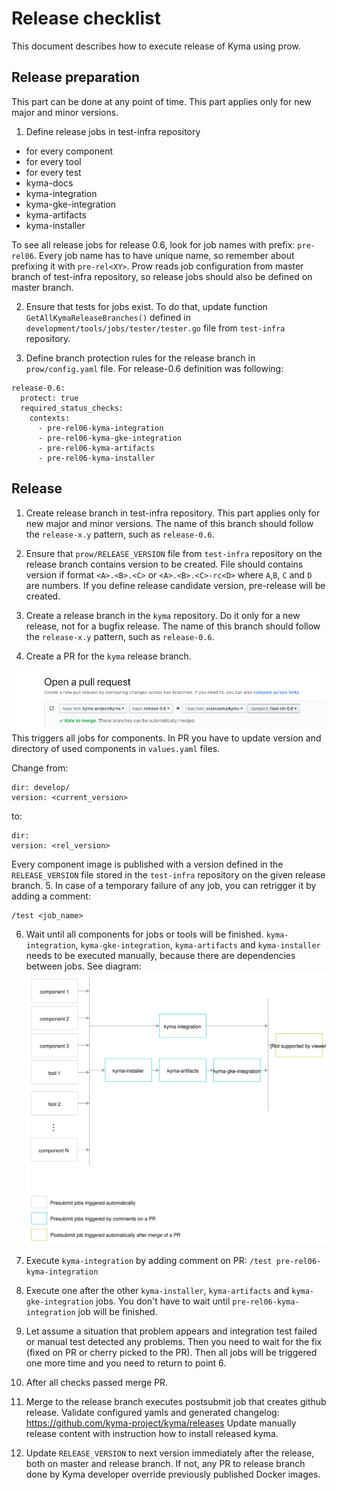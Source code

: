 # Release checklist

This document describes how to execute release of Kyma using prow.

## Release preparation

This part can be done at any point of time. 
This part applies only for new major and minor versions.

1. Define release jobs in test-infra repository
 - for every component
 - for every tool
 - for every test
 - kyma-docs
 - kyma-integration
 - kyma-gke-integration
 - kyma-artifacts
 - kyma-installer

To see all release jobs for release 0.6, look for job names with prefix: `pre-rel06`.
Every job name has to have unique name, so remember about prefixing it with `pre-rel<XY>`.
Prow reads job configuration from master branch of test-infra repository, so release jobs should also be defined on master branch.

2. Ensure that tests for jobs exist. 
To do that, update function `GetAllKymaReleaseBranches()`
  defined in `development/tools/jobs/tester/tester.go` file from
`test-infra` repository.

3. Define branch protection rules for the release branch in `prow/config.yaml` file.
For release-0.6 definition was following:
```
release-0.6:
  protect: true
  required_status_checks:
    contexts:
      - pre-rel06-kyma-integration
      - pre-rel06-kyma-gke-integration
      - pre-rel06-kyma-artifacts
      - pre-rel06-kyma-installer
```


## Release

1. Create release branch in test-infra repository.
This part applies only for new major and minor versions.
The name of this branch should follow the `release-x.y` pattern, such as `release-0.6`.

2. Ensure that `prow/RELEASE_VERSION` file from `test-infra` repository on the release branch contains version to be created.
File should contains version if format `<A>.<B>.<C>` or `<A>.<B>.<C>-rc<D>` where `A`,`B`, `C` and `D` are numbers.
If you define release candidate version, pre-release will be created.

3. Create a release branch in the `kyma` repository. Do it only for a new release, not for a bugfix release.
The name of this branch should follow the `release-x.y` pattern, such as `release-0.6`.

4. Create a PR for the `kyma` release branch.

![](./assets/release-PR.png)
This triggers all jobs for components.
In PR you have to update version and directory of used components in `values.yaml` files.

Change from:

```
dir: develop/
version: <current_version>
```
to:
```
dir:
version: <rel_version>
```    
    
Every component image is published with a version defined in the `RELEASE_VERSION` file stored in the `test-infra` repository on the given release branch. 
5. In case of a temporary failure of any job, you can retrigger it by adding a comment:
```
/test <job_name>
```

6. Wait until all components for jobs or tools will be finished. 
`kyma-integration`, `kyma-gke-integration`, `kyma-artifacts` and `kyma-installer` needs to be executed manually, because there
are dependencies between jobs. See diagram: 
![](./assets/kyma-rel-jobs.svg)

7.  Execute `kyma-integration` by adding comment on PR:
`/test pre-rel06-kyma-integration`

8. Execute one after the other `kyma-installer`, `kyma-artifacts` and `kyma-gke-integration` jobs. 
You don't have to wait until `pre-rel06-kyma-integration` job will be finished.

5. Let assume a situation that problem appears and integration test failed or manual test detected any problems.
Then you need to wait for the fix (fixed on PR or cherry picked to the PR). Then all jobs will be triggered one more time
and you need to return to point 6.

9. After all checks passed merge PR.

10. Merge to the release branch executes postsubmit job that creates github release.
Validate configured yamls and generated changelog: https://github.com/kyma-project/kyma/releases
Update manually release content with instruction how to install released kyma.

11. Update `RELEASE_VERSION` to next version immediately after the release, both on master and release branch. If not, any PR to release branch done by 
Kyma developer override previously published Docker images.  
